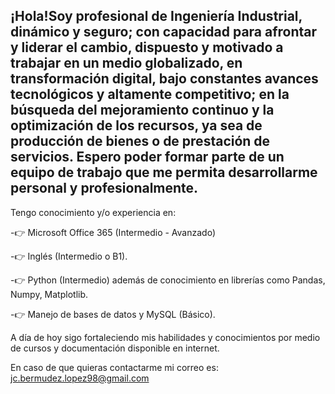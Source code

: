 ## ¡Hola!Soy profesional de Ingeniería Industrial, dinámico y seguro; con capacidad para afrontar y liderar el cambio, dispuesto y motivado a trabajar en un medio globalizado, en transformación digital, bajo constantes avances tecnológicos y altamente competitivo; en la búsqueda del mejoramiento continuo y la optimización de los recursos, ya sea de producción de bienes o de prestación de servicios. Espero poder formar parte de un equipo de trabajo que me permita desarrollarme personal y profesionalmente.
Tengo conocimiento y/o experiencia en:

-👉 Microsoft Office 365 (Intermedio - Avanzado) 

-👉 Inglés (Intermedio o B1).

-👉 Python (Intermedio) además de conocimiento en librerías como Pandas, Numpy, Matplotlib.

-👉 Manejo de bases de datos y MySQL (Básico).

A día de hoy sigo fortaleciendo mis habilidades y conocimientos por medio de cursos y documentación disponible en internet.

En caso de que quieras contactarme mi correo es: jc.bermudez.lopez98@gmail.com